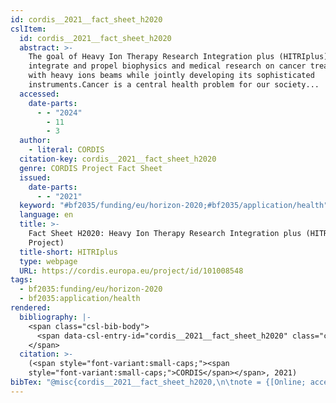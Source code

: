 ```yaml
---
id: cordis__2021__fact_sheet_h2020
cslItem:
  id: cordis__2021__fact_sheet_h2020
  abstract: >-
    The goal of Heavy Ion Therapy Research Integration plus (HITRIplus) is to
    integrate and propel biophysics and medical research on cancer treatment
    with heavy ions beams while jointly developing its sophisticated
    instruments.Cancer is a central health problem for our society...
  accessed:
    date-parts:
      - - "2024"
        - 11
        - 3
  author:
    - literal: CORDIS
  citation-key: cordis__2021__fact_sheet_h2020
  genre: CORDIS Project Fact Sheet
  issued:
    date-parts:
      - - "2021"
  keyword: "#bf2035/funding/eu/horizon-2020;#bf2035/application/health"
  language: en
  title: >-
    Fact Sheet H2020: Heavy Ion Therapy Research Integration plus (HITRIplus
    Project)
  title-short: HITRIplus
  type: webpage
  URL: https://cordis.europa.eu/project/id/101008548
tags:
  - bf2035:funding/eu/horizon-2020
  - bf2035:application/health
rendered:
  bibliography: |-
    <span class="csl-bib-body">
      <span data-csl-entry-id="cordis__2021__fact_sheet_h2020" class="csl-entry"><span class='author-bib'>CORDIS</span>. <span class='date-bib'>(2021)</span>. <span class='title'><b><i>Fact Sheet H2020: Heavy Ion Therapy Research Integration plus (HITRIplus Project)</i></b></span> [CORDIS Project Fact Sheet]. <span class='URL'><a href='https://cordis.europa.eu/project/id/101008548'>LINK</a></span></span>
    </span>
  citation: >-
    (<span style="font-variant:small-caps;"><span
    style="font-variant:small-caps;">CORDIS</span></span>, 2021)
bibTex: "@misc{cordis__2021__fact_sheet_h2020,\n\tnote = {[Online; accessed 2024-11-03]},\n\tauthor = {{CORDIS}},\n\tyear = {2021},\n\ttitle = {Fact {Sheet} {H2020}: Heavy {Ion} {Therapy} {Research} {Integration} plus ({HITRIplus} {Project})},\n\ttype = {CORDIS {Project} {Fact} {Sheet}},\n\turl = {https://cordis.europa.eu/project/id/101008548},\n\thowpublished = {https://cordis.europa.eu/project/id/101008548},\n}\n\n"
---
```

